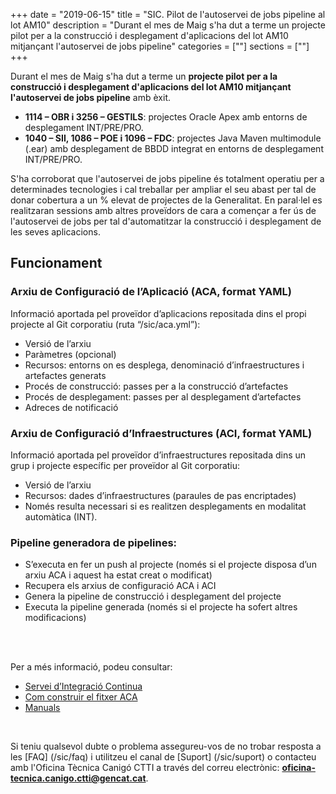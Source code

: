 +++
date        = "2019-06-15"
title       = "SIC. Pilot de l'autoservei de jobs pipeline al lot AM10"
description = "Durant el mes de Maig s'ha dut a terme un projecte pilot per a la construcció i desplegament d'aplicacions del lot AM10 mitjançant l'autoservei de jobs pipeline" 
categories  = [""]
sections    = [""]
+++

Durant el mes de Maig s'ha dut a terme un **projecte pilot per a la construcció i desplegament d'aplicacions del lot AM10 mitjançant l'autoservei de jobs pipeline** amb èxit.

* **1114 – OBR i 3256 – GESTILS**: projectes Oracle Apex amb entorns de desplegament INT/PRE/PRO.
* **1040 – SII, 1086 – POE i 1096 – FDC**: projectes Java Maven multimodule (.ear) amb desplegament de BBDD integrat en entorns de desplegament INT/PRE/PRO.

S'ha corroborat que l'autoservei de jobs pipeline és totalment operatiu per a determinades tecnologies i cal treballar per ampliar el seu abast per tal de donar cobertura a un % elevat de projectes de la Generalitat.
En paral·lel es realitzaran sessions amb altres proveïdors de cara a començar a fer ús de l'autoservei de jobs per tal d'automatitzar la construcció i desplegament de les seves aplicacions.

## Funcionament

### Arxiu de Configuració de l’Aplicació (ACA, format YAML)
Informació aportada pel proveïdor d’aplicacions repositada dins el propi projecte al Git corporatiu (ruta “/sic/aca.yml”):

* Versió de l’arxiu
* Paràmetres (opcional)
* Recursos: entorns on es desplega, denominació d’infraestructures i artefactes generats
* Procés de construcció: passes per a la construcció d’artefactes
* Procés de desplegament: passes per al desplegament d’artefactes
* Adreces de notificació

### Arxiu de Configuració d’Infraestructures (ACI, format YAML)
Informació aportada pel proveïdor d’infraestructures repositada dins un grup i projecte específic per proveïdor al Git corporatiu:

* Versió de l’arxiu
* Recursos: dades d’infraestructures (paraules de pas encriptades)
* Només resulta necessari si es realitzen desplegaments en modalitat automàtica (INT).

### Pipeline generadora de pipelines:
* S’executa en fer un push al projecte (només si el projecte disposa d’un arxiu ACA i aquest ha estat creat o modificat)
* Recupera els arxius de configuració ACA i ACI
* Genera la pipeline de construcció i desplegament del projecte
* Executa la pipeline generada (només si el projecte ha sofert altres modificacions)


<br/><br/>

Per a més informació, podeu consultar:

* [Servei d’Integració Continua](/sic-serveis/ci/)
* [Com construir el fitxer ACA](/sic-welcome-pack/fitxer-aca/)
* [Manuals](/sic/manuals/)

<br/>

Si teniu qualsevol dubte o problema assegureu-vos de no trobar resposta a les [FAQ] (/sic/faq) i utilitzeu el canal de [Suport] (/sic/suport) o contacteu amb l'Oficina Tècnica Canigó CTTI a través del correu electrònic: **oficina-tecnica.canigo.ctti@gencat.cat**.

